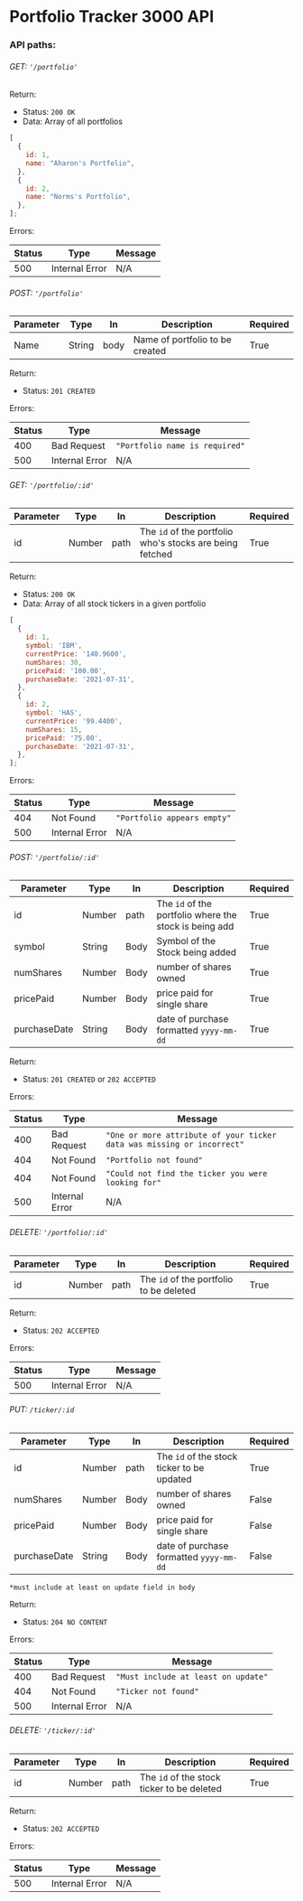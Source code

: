 # Portfolio Tracker 3000 API

### API paths:

###### GET: `'/portfolio'`

Return:

- Status: `200 OK`
- Data: Array of all portfolios

```javascript
[
  {
    id: 1,
    name: "Aharon's Portfolio",
  },
  {
    id: 2,
    name: "Norms's Portfolio",
  },
];
```

Errors:

| Status | Type           | Message |
| ------ | -------------- | ------- |
| 500    | Internal Error | N/A     |

###### POST: `'/portfolio'`

| Parameter | Type   | In   | Description                     | Required |
| --------- | ------ | ---- | ------------------------------- | -------- |
| Name      | String | body | Name of portfolio to be created | True     |

Return:

- Status: `201 CREATED`

Errors:

| Status | Type           | Message                        |
| ------ | -------------- | ------------------------------ |
| 400    | Bad Request    | `"Portfolio name is required"` |
| 500    | Internal Error | N/A                            |

###### GET: `'/portfolio/:id'`

| Parameter | Type   | In   | Description                                              | Required |
| --------- | ------ | ---- | -------------------------------------------------------- | -------- |
| id        | Number | path | The `id` of the portfolio who's stocks are being fetched | True     |

Return:

- Status: `200 OK`
- Data: Array of all stock tickers in a given portfolio

```javascript
[
  {
    id: 1,
    symbol: 'IBM',
    currentPrice: '140.9600',
    numShares: 30,
    pricePaid: '100.00',
    purchaseDate: '2021-07-31',
  },
  {
    id: 2,
    symbol: 'HAS',
    currentPrice: '99.4400',
    numShares: 15,
    pricePaid: '75.00',
    purchaseDate: '2021-07-31',
  },
];
```

Errors:

| Status | Type           | Message                     |
| ------ | -------------- | --------------------------- |
| 404    | Not Found      | `"Portfolio appears empty"` |
| 500    | Internal Error | N/A                         |

###### POST: `'/portfolio/:id'`

| Parameter    | Type   | In   | Description                                            | Required |
| ------------ | ------ | ---- | ------------------------------------------------------ | -------- |
| id           | Number | path | The `id` of the portfolio where the stock is being add | True     |
| symbol       | String | Body | Symbol of the Stock being added                        | True     |
| numShares    | Number | Body | number of shares owned                                 | True     |
| pricePaid    | Number | Body | price paid for single share                            | True     |
| purchaseDate | String | Body | date of purchase formatted `yyyy-mm-dd`                | True     |

Return:

- Status: `201 CREATED` or `202 ACCEPTED`

Errors:

| Status | Type           | Message                                                                |
| ------ | -------------- | ---------------------------------------------------------------------- |
| 400    | Bad Request    | `"One or more attribute of your ticker data was missing or incorrect"` |
| 404    | Not Found      | `"Portfolio not found"`                                                |
| 404    | Not Found      | `"Could not find the ticker you were looking for"`                     |
| 500    | Internal Error | N/A                                                                    |

###### DELETE: `'/portfolio/:id'`

| Parameter | Type   | In   | Description                             | Required |
| --------- | ------ | ---- | --------------------------------------- | -------- |
| id        | Number | path | The `id` of the portfolio to be deleted | True     |

Return:

- Status: `202 ACCEPTED`

Errors:

| Status | Type           | Message |
| ------ | -------------- | ------- |
| 500    | Internal Error | N/A     |

###### PUT: `/ticker/:id`

| Parameter    | Type   | In   | Description                                | Required |
| ------------ | ------ | ---- | ------------------------------------------ | -------- |
| id           | Number | path | The `id` of the stock ticker to be updated | True     |
| numShares    | Number | Body | number of shares owned                     | False    |
| pricePaid    | Number | Body | price paid for single share                | False    |
| purchaseDate | String | Body | date of purchase formatted `yyyy-mm-dd`    | False    |

`*must include at least on update field in body`

Return:

- Status: `204 NO CONTENT`

Errors:

| Status | Type           | Message                             |
| ------ | -------------- | ----------------------------------- |
| 400    | Bad Request    | `"Must include at least on update"` |
| 404    | Not Found      | `"Ticker not found"`                |
| 500    | Internal Error | N/A                                 |

###### DELETE: `'/ticker/:id'`

| Parameter | Type   | In   | Description                                | Required |
| --------- | ------ | ---- | ------------------------------------------ | -------- |
| id        | Number | path | The `id` of the stock ticker to be deleted | True     |

Return:

- Status: `202 ACCEPTED`

Errors:

| Status | Type           | Message |
| ------ | -------------- | ------- |
| 500    | Internal Error | N/A     |
